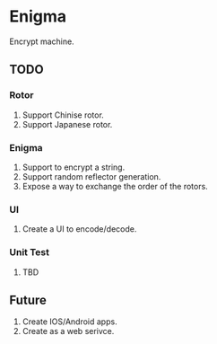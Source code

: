# Enigma

Encrypt machine.

## TODO

### Rotor

1. Support Chinise rotor.
2. Support Japanese rotor.

### Enigma

1. Support to encrypt a string.
2. Support random reflector generation.
3. Expose a way to exchange the order of the rotors.

### UI

1. Create a UI to encode/decode.

### Unit Test

1. TBD

## Future

1. Create IOS/Android apps.
2. Create as a web serivce.
